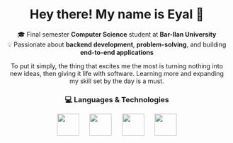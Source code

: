<!--
**eyalbouganim/eyalbouganim** is a ✨ _special_ ✨ repository because its `README.md` (this file) appears on your GitHub profile.

Here are some ideas to get you started:

- 🔭 I’m currently working on ...
- 🌱 I’m currently learning ...
- 👯 I’m looking to collaborate on ...
- 🤔 I’m looking for help with ...
- 💬 Ask me about ...
- 📫 How to reach me: ...
- 😄 Pronouns: ...
- ⚡ Fun fact: ...
-->

<h1 align="center">Hey there! My name is Eyal 👋</h1>

<p align="center">
🎓 Final semester <b>Computer Science</b> student at <b>Bar-Ilan University</b><br>
💡 Passionate about <b>backend development</b>, <b>problem-solving</b>, and building <b>end-to-end applications</b><br>
</p>

<p align="center">To put it simply, the thing that excites me the most is turning nothing into new ideas, then giving it life with software.
  Learning more and expanding my skill set by the day is a must.</p>

<h3 align="center">💻 Languages & Technologies</h3>

<p align="center">
  <!-- Programming Languages -->
  <img src="https://skillicons.dev/icons?i=c,cpp,java,python,asm" height="50" /> &nbsp;&nbsp;&nbsp;&nbsp;
  <!-- Web -->
  <img src="https://skillicons.dev/icons?i=javascript,react,html" height="50" /> &nbsp;&nbsp;&nbsp;&nbsp;
  <!-- Databases -->
  <img src="https://skillicons.dev/icons?i=mysql,mongodb" height="50" /> &nbsp;&nbsp;&nbsp;&nbsp;
  <!-- Tools & Platforms -->
  <img src="https://skillicons.dev/icons?i=androidstudio,docker,linux,bash" height="50" />
</p>


